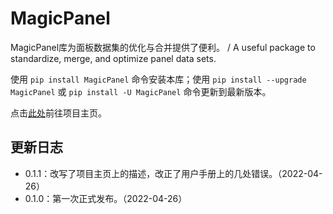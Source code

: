 # MagicPanel

MagicPanel库为面板数据集的优化与合并提供了便利。 / A useful package to standardize, merge, and optimize panel data sets.

使用 `pip install MagicPanel` 命令安装本库；使用 `pip install --upgrade MagicPanel` 或 `pip install -U MagicPanel` 命令更新到最新版本。 

点击[此处](https://pypi.org/project/MagicPanel)前往项目主页。

## 更新日志

* 0.1.1：改写了项目主页上的描述，改正了用户手册上的几处错误。（2022-04-26）
* 0.1.0：第一次正式发布。（2022-04-26）
